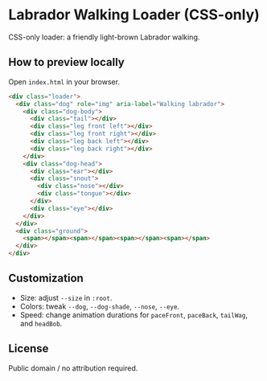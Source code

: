# Labrador Walking Loader (CSS-only)

CSS-only loader: a friendly light-brown Labrador walking.

## How to preview locally

Open `index.html` in your browser.

```html
<div class="loader">
  <div class="dog" role="img" aria-label="Walking labrador">
    <div class="dog-body">
      <div class="tail"></div>
      <div class="leg front left"></div>
      <div class="leg front right"></div>
      <div class="leg back left"></div>
      <div class="leg back right"></div>
    </div>
    <div class="dog-head">
      <div class="ear"></div>
      <div class="snout">
        <div class="nose"></div>
        <div class="tongue"></div>
      </div>
      <div class="eye"></div>
    </div>
  </div>
  <div class="ground">
    <span></span><span></span><span></span><span></span>
  </div>
</div>
```



## Customization

- Size: adjust `--size` in `:root`.
- Colors: tweak `--dog`, `--dog-shade`, `--nose`, `--eye`.
- Speed: change animation durations for `paceFront`, `paceBack`, `tailWag`, and `headBob`.

## License

Public domain / no attribution required.
